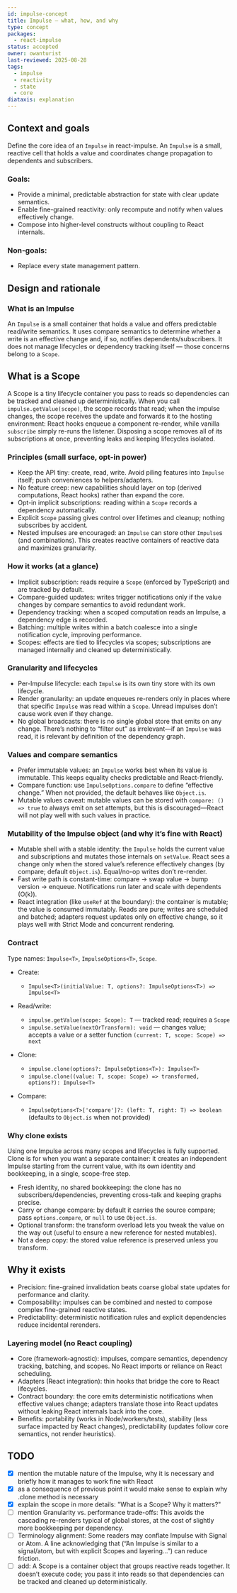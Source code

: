 ```yaml
---
id: impulse-concept
title: Impulse — what, how, and why
type: concept
packages:
  - react-impulse
status: accepted
owner: owanturist
last-reviewed: 2025-08-28
tags:
  - impulse
  - reactivity
  - state
  - core
diataxis: explanation
---
```


## Context and goals

Define the core idea of an `Impulse` in react-impulse. An `Impulse` is a small, reactive cell that holds a value and coordinates change propagation to dependents and subscribers.

### Goals:

- Provide a minimal, predictable abstraction for state with clear update semantics.
- Enable fine-grained reactivity: only recompute and notify when values effectively change.
- Compose into higher-level constructs without coupling to React internals.

### Non-goals:

- Replace every state management pattern.

## Design and rationale

### What is an Impulse

An `Impulse` is a small container that holds a value and offers predictable read/write semantics. It uses compare semantics to determine whether a write is an effective change and, if so, notifies dependents/subscribers. It does not manage lifecycles or dependency tracking itself — those concerns belong to a `Scope`.

## What is a Scope

A Scope is a tiny lifecycle container you pass to reads so dependencies can be tracked and cleaned up deterministically. When you call `impulse.getValue(scope)`, the scope records that read; when the impulse changes, the scope receives the update and forwards it to the hosting environment: React hooks enqueue a component re-render, while vanilla `subscribe` simply re-runs the listener. Disposing a scope removes all of its subscriptions at once, preventing leaks and keeping lifecycles isolated.

### Principles (small surface, opt-in power)

- Keep the API tiny: create, read, write. Avoid piling features into `Impulse` itself; push conveniences to helpers/adapters.
- No feature creep: new capabilities should layer on top (derived computations, React hooks) rather than expand the core.
- Opt-in implicit subscriptions: reading within a `Scope` records a dependency automatically.
- Explicit `Scope` passing gives control over lifetimes and cleanup; nothing subscribes by accident.
- Nested impulses are encouraged: an `Impulse` can store other `Impulse`s (and combinations). This creates reactive containers of reactive data and maximizes granularity.

### How it works (at a glance)

- Implicit subscription: reads require a `Scope` (enforced by TypeScript) and are tracked by default.
- Compare-guided updates: writes trigger notifications only if the value changes by compare semantics to avoid redundant work.
- Dependency tracking: when a scoped computation reads an Impulse, a dependency edge is recorded.
- Batching: multiple writes within a batch coalesce into a single notification cycle, improving performance.
- Scopes: effects are tied to lifecycles via scopes; subscriptions are managed internally and cleaned up deterministically.

### Granularity and lifecycles

- Per-Impulse lifecycle: each `Impulse` is its own tiny store with its own lifecycle.
- Render granularity: an update enqueues re-renders only in places where that specific `Impulse` was read within a `Scope`. Unread impulses don’t cause work even if they change.
- No global broadcasts: there is no single global store that emits on any change. There’s nothing to “filter out” as irrelevant—if an `Impulse` was read, it is relevant by definition of the dependency graph.

### Values and compare semantics

- Prefer immutable values: an `Impulse` works best when its value is immutable. This keeps equality checks predictable and React-friendly.
- Compare function: use `ImpulseOptions.compare` to define “effective change.” When not provided, the default behaves like `Object.is`.
- Mutable values caveat: mutable values can be stored with `compare: () => true` to always emit on set attempts, but this is discouraged—React will not play well with such values in practice.

### Mutability of the Impulse object (and why it’s fine with React)

- Mutable shell with a stable identity: the `Impulse` holds the current value and subscriptions and mutates those internals on `setValue`. React sees a change only when the stored value’s reference effectively changes (by compare; default `Object.is`). Equal/no-op writes don’t re-render.
- Fast write path is constant-time: compare → swap value → bump version → enqueue. Notifications run later and scale with dependents (O(k)).
- React integration (like `useRef` at the boundary): the container is mutable; the value is consumed immutably. Reads are pure; writes are scheduled and batched; adapters request updates only on effective change, so it plays well with Strict Mode and concurrent rendering.

### Contract

Type names: `Impulse<T>`, `ImpulseOptions<T>`, `Scope`.

- Create:
  - `Impulse<T>(initialValue: T, options?: ImpulseOptions<T>) => Impulse<T>`

- Read/write:
  - `impulse.getValue(scope: Scope): T` — tracked read; requires a `Scope`
  - `impulse.setValue(nextOrTransform): void` — changes value; accepts a value or a setter function `(current: T, scope: Scope) => next`

- Clone:
  - `impulse.clone(options?: ImpulseOptions<T>): Impulse<T>`
  - `impulse.clone((value: T, scope: Scope) => transformed, options?): Impulse<T>`

- Compare:
  - `ImpulseOptions<T>['compare']?: (left: T, right: T) => boolean` (defaults to `Object.is` when not provided)

### Why clone exists

Using one Impulse across many scopes and lifecycles is fully supported. Clone is for when you want a separate container: it creates an independent Impulse starting from the current value, with its own identity and bookkeeping, in a single, scope-free step.

- Fresh identity, no shared bookkeeping: the clone has no subscribers/dependencies, preventing cross-talk and keeping graphs precise.
- Carry or change compare: by default it carries the source compare; pass `options.compare`, or `null` to use `Object.is`.
- Optional transform: the transform overload lets you tweak the value on the way out (useful to ensure a new reference for nested mutables).
- Not a deep copy: the stored value reference is preserved unless you transform.

## Why it exists

- Precision: fine-grained invalidation beats coarse global state updates for performance and clarity.
- Composability: impulses can be combined and nested to compose complex fine-grained reactive states.
- Predictability: deterministic notification rules and explicit dependencies reduce incidental rerenders.

### Layering model (no React coupling)

- Core (framework-agnostic): impulses, compare semantics, dependency tracking, batching, and scopes. No React imports or reliance on React scheduling.
- Adapters (React integration): thin hooks that bridge the core to React lifecycles.
- Contract boundary: the core emits deterministic notifications when effective values change; adapters translate those into React updates without leaking React internals back into the core.
- Benefits: portability (works in Node/workers/tests), stability (less surface impacted by React changes), predictability (updates follow core semantics, not render heuristics).

## TODO

- [x] mention the mutable nature of the Impulse, why it is necessary and briefly how it manages to work fine with React
- [x] as a consequence of previous point it would make sense to explain why .clone method is necessary
- [x] explain the scope in more details: "What is a Scope? Why it matters?"
- [ ] mention Granularity vs. performance trade-offs: This avoids the cascading re-renders typical of global stores, at the cost of slightly more bookkeeping per dependency.
- [ ] Terminology alignment: Some readers may conflate Impulse with Signal or Atom. A line acknowledging that (“An Impulse is similar to a signal/atom, but with explicit Scopes and layering…”) can reduce friction.
- [ ] add: A Scope is a container object that groups reactive reads together. It doesn’t execute code; you pass it into reads so that dependencies can be tracked and cleaned up deterministically.

